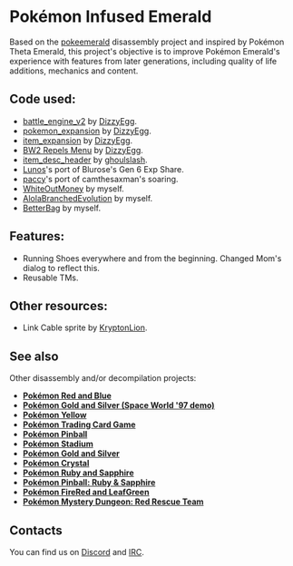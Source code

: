 # Pokémon Infused Emerald

Based on the [pokeemerald](https://github.com/pret/pokeemerald) disassembly project and inspired by Pokémon Theta Emerald, this project's objective is to improve Pokémon Emerald's experience with features from later generations, including quality of life additions, mechanics and content.

## Code used:
* [battle_engine_v2](https://github.com/dizzyeggg/pokeemerald/tree/battle_engine_v2) by [DizzyEgg](https://github.com/dizzyeggg).
* [pokemon_expansion](https://github.com/DizzyEggg/pokeemerald/tree/pokemon_expansion) by [DizzyEgg](https://github.com/dizzyeggg).
* [item_expansion](https://github.com/DizzyEggg/pokeemerald/tree/item_expansion) by [DizzyEgg](https://github.com/dizzyeggg).
* [BW2 Repels Menu](https://github.com/DizzyEggg/pokeemerald/tree/repel) by [DizzyEgg](https://github.com/dizzyeggg).
* [item_desc_header](https://github.com/ghoulslash/pokeemerald/tree/item_desc_header) by [ghoulslash](https://github.com/ghoulslash).
* [Lunos](https://github.com/LOuroboros)'s port of Blurose's Gen 6 Exp Share.
* [paccy](https://www.pokecommunity.com/showthread.php?t=422107)'s port of camthesaxman's soaring.
* [WhiteOutMoney](https://github.com/AsparagusEduardo/pokeemerald/tree/WhiteOutMoney) by myself.
* [AlolaBranchedEvolution](https://github.com/AsparagusEduardo/pokeemerald/tree/AlolanEvolution) by myself.
* [BetterBag](https://github.com/AsparagusEduardo/pokeemerald/tree/BetterBag) by myself.

## Features:
+ Running Shoes everywhere and from the beginning. Changed Mom's dialog to reflect this.
+ Reusable TMs.

## Other resources:
* Link Cable sprite by [KryptonLion](https://www.deviantart.com/kryptonlion).

## See also

Other disassembly and/or decompilation projects:
* [**Pokémon Red and Blue**](https://github.com/pret/pokered)
* [**Pokémon Gold and Silver (Space World '97 demo)**](https://github.com/pret/pokegold-spaceworld)
* [**Pokémon Yellow**](https://github.com/pret/pokeyellow)
* [**Pokémon Trading Card Game**](https://github.com/pret/poketcg)
* [**Pokémon Pinball**](https://github.com/pret/pokepinball)
* [**Pokémon Stadium**](https://github.com/pret/pokestadium)
* [**Pokémon Gold and Silver**](https://github.com/pret/pokegold)
* [**Pokémon Crystal**](https://github.com/pret/pokecrystal)
* [**Pokémon Ruby and Sapphire**](https://github.com/pret/pokeruby)
* [**Pokémon Pinball: Ruby & Sapphire**](https://github.com/pret/pokepinballrs)
* [**Pokémon FireRed and LeafGreen**](https://github.com/pret/pokefirered)
* [**Pokémon Mystery Dungeon: Red Rescue Team**](https://github.com/pret/pmd-red)


## Contacts

You can find us on [Discord](https://discord.gg/d5dubZ3) and [IRC](https://kiwiirc.com/client/irc.freenode.net/?#pret).
